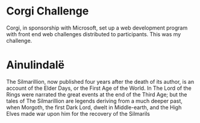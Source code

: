 # Corgi Challenge

Corgi, in sponsorship with Microsoft, set up a web development program with front end web challenges distributed to participants. This was my challenge. 

# Ainulindalë

The Silmarillion, now published four years after the death of its author, is an
account of the Elder Days, or the First Age of the World. In The Lord of the
Rings were narrated the great events at the end of the Third Age; but the tales
of The Silmarillion are legends deriving from a much deeper past, when Morgoth,
the first Dark Lord, dwelt in Middle-earth, and the High Elves made war upon
him for the recovery of the Silmarils

